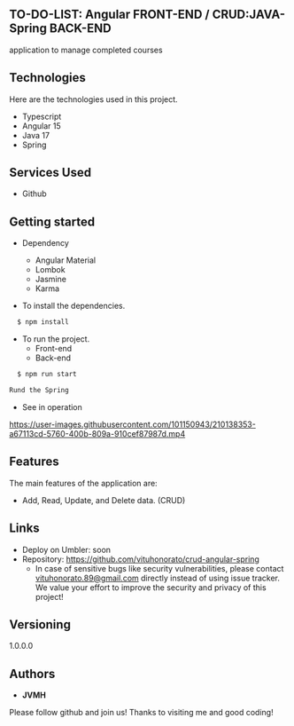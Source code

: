

## TO-DO-LIST: Angular FRONT-END / CRUD:JAVA-Spring BACK-END
application to manage completed courses


## Technologies 

Here are the technologies used in this project.

* Typescript
* Angular 15 
* Java 17
* Spring



## Services Used

* Github





## Getting started

* Dependency
  - Angular Material
  - Lombok
  - Jasmine
  - Karma
 
  
  
* To install the dependencies.
```bash
  $ npm install
  ```
  
* To run the project.
    - Front-end
    - Back-end
```bash
  $ npm run start
  ```
     
  ```bash
  Rund the Spring
  
  ```
 - See in operation

https://user-images.githubusercontent.com/101150943/210138353-a67113cd-5760-400b-809a-910cef87987d.mp4


## Features

The main features of the application are:

 - Add, Read, Update, and Delete data. (CRUD)
 
  


## Links
  - Deploy on Umbler: soon
  - Repository: https://github.com/vituhonorato/crud-angular-spring
    - In case of sensitive bugs like security vulnerabilities, please contact
      vituhonorato.89@gmail.com directly instead of using issue tracker. We value your effort
      to improve the security and privacy of this project!

  ## Versioning

  1.0.0.0


  ## Authors

  * **JVMH** 

  Please follow github and join us!
  Thanks to visiting me and good coding!
